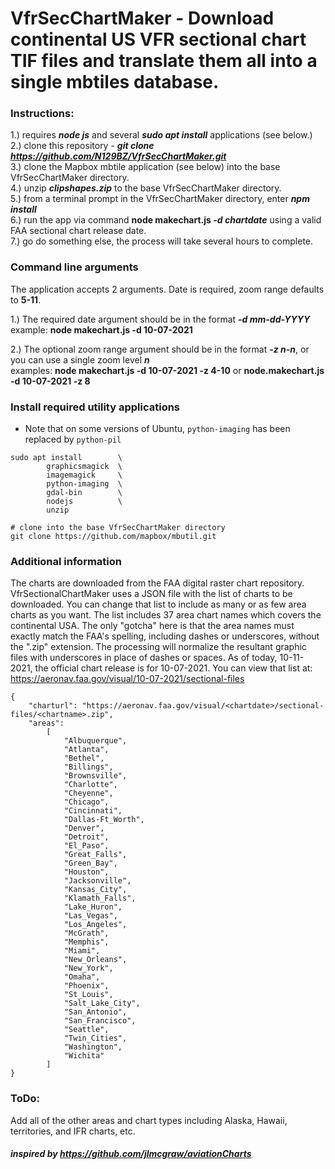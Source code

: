# VfrSecChartMaker - Download continental US VFR sectional chart TIF files and translate them all into a single mbtiles database.  

### Instructions:   
1.) requires ***node js*** and several ***sudo apt install*** applications (see below.)  
2.) clone this repository - ***git clone https://github.com/N129BZ/VfrSecChartMaker.git***    
3.) clone the Mapbox mbtile application (see below) into the base VfrSecChartMaker directory.       
4.) unzip ***clipshapes.zip*** to the base VfrSecChartMaker directory.   
5.) from a terminal prompt in the VfrSecChartMaker directory, enter ***npm install***     
6.) run the app via command **node makechart.js *-d chartdate*** using a valid FAA sectional chart release date.        
7.) go do something else, the process will take several hours to complete.
     
### Command line arguments    
The application accepts 2 arguments. Date is required, zoom range defaults to **5-11**.     
        
1.) The required date argument should be in the format ***-d mm-dd-YYYY***            
        example: **node makechart.js -d 10-07-2021**        
            
2.) The optional zoom range argument should be in the format ***-z n-n***, or you can use a single zoom level ***n***                
        examples: **node makechart.js -d 10-07-2021 -z 4-10** or **node.makechart.js -d 10-07-2021 -z 8**     
                        
### Install required utility applications
* Note that on some versions of Ubuntu, ```python-imaging``` has been replaced by ```python-pil```
```
sudo apt install        \   
        graphicsmagick  \
        imagemagick     \
        python-imaging  \
        gdal-bin        \
        nodejs          \
        unzip
        
# clone into the base VfrSecChartMaker directory
git clone https://github.com/mapbox/mbutil.git

```
### Additional information       
The charts are downloaded from the FAA digital raster chart repository. VfrSectionalChartMaker uses a JSON file with the list of charts to be downloaded. You can change that list to include as many or as few area charts as you want. The list includes 37 area chart names which covers the continental USA. The only "gotcha" here is that the area names must exactly match the FAA's spelling, including dashes or underscores, without the ".zip" extension. The processing will normalize the resultant graphic files with underscores in place of dashes or spaces. As of today, 10-11-2021, the official chart release is for 10-07-2021.  You can view that list at: https://aeronav.faa.gov/visual/10-07-2021/sectional-files    
```
{
    "charturl": "https://aeronav.faa.gov/visual/<chartdate>/sectional-files/<chartname>.zip",
    "areas":
        [
            "Albuquerque",
            "Atlanta",
            "Bethel",
            "Billings",
            "Brownsville",
            "Charlotte",
            "Cheyenne",
            "Chicago",
            "Cincinnati",
            "Dallas-Ft_Worth",
            "Denver",
            "Detroit",
            "El_Paso",
            "Great_Falls",
            "Green_Bay",
            "Houston",
            "Jacksonville",
            "Kansas_City",
            "Klamath_Falls",
            "Lake_Huron",
            "Las_Vegas",
            "Los_Angeles",
            "McGrath",
            "Memphis",
            "Miami",
            "New_Orleans",
            "New_York",
            "Omaha", 
            "Phoenix",
            "St_Louis",
            "Salt_Lake_City",
            "San_Antonio",
            "San_Francisco",
            "Seattle",
            "Twin_Cities",
            "Washington",
            "Wichita"            
        ]
}
```

### ToDo:    
Add all of the other areas and chart types including Alaska, Hawaii, territories, and IFR charts, etc.    
     
      
#### ***inspired by https://github.com/jlmcgraw/aviationCharts*** 

